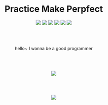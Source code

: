 

<h1 align="center"> Practice Make Perpfect </h1>


<p align="center">
  <img src="https://img.shields.io/badge/OpenJDK-ED8B00?style=for-the-badge&logo=openjdk&logoColor=white" />
  <img src="https://img.shields.io/badge/Spring_Boot-F2F4F9?style=for-the-badge&logo=spring-boot" />
  <img src="https://img.shields.io/badge/HTML5-E34F26?style=for-the-badge&logo=html5&logoColor=white" />
  <img src="https://img.shields.io/badge/MySQL-005C84?style=for-the-badge&logo=mysql&logoColor=white" /> 
  <img src="https://img.shields.io/badge/JavaScript-323330?style=for-the-badge&logo=javascript&logoColor=F7DF1E" />
  <img src="https://img.shields.io/badge/Notion-000000?style=for-the-badge&logo=notion&logoColor=white" />
</p>
<br><br><br>
<div align="center">
  hello~ I wanna be a good programmer
</div>
<br><br><br>
<!-- language stats -->
<p align="center">
<img src="https://github-readme-stats.vercel.app/api?username=aisiwonhae29&show_icons=true&theme=dracula"/>
</p>
<br><br>
<!-- action stats -->
<p align="center">
<img src="https://github-readme-stats.vercel.app/api/top-langs/?username=aisiwonhae29&layout=donut"/>
</p>

